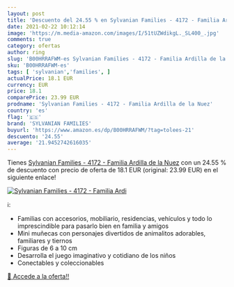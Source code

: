 ```yaml
---
layout: post
title: 'Descuento del 24.55 % en Sylvanian Families - 4172 - Familia Ardi'
date: 2021-02-22 10:12:14
image: 'https://m.media-amazon.com/images/I/51tUZWdikgL._SL400_.jpg'
comments: true
category: ofertas
author: ring
slug: 'B00HRRAFWM-es Sylvanian Families - 4172 - Familia Ardilla de la Nuez'
sku: 'B00HRRAFWM-es'
tags: [ 'sylvanian','families', ]
actualPrice: 18.1 EUR
currency: EUR
price: 18.1
comparePrice: 23.99 EUR
prodname: 'Sylvanian Families - 4172 - Familia Ardilla de la Nuez'
country: 'es'
flag: '🇪🇸'
brand: 'SYLVANIAN FAMILIES'
buyurl: 'https://www.amazon.es/dp/B00HRRAFWM/?tag=tolees-21'
descuento: '24.55'
average: '21.9452742616035'
---
```


Tienes [Sylvanian Families - 4172 - Familia Ardilla de la Nuez](https://www.amazon.es/dp/B00HRRAFWM/?tag=tolees-21) con un 24.55 % de descuento con precio de oferta de 18.1 EUR (original: 23.99 EUR) en el siguiente enlace!

[![Sylvanian Families - 4172 - Familia Ardi](https://m.media-amazon.com/images/I/51tUZWdikgL._SL400_.jpg)](https://www.amazon.es/dp/B00HRRAFWM/?tag=tolees-21)

ℹ️:

- Familias con accesorios, mobiliario, residencias, vehículos y todo lo imprescindible para pasarlo bien en familia y amigos
- Mini muñecas con personajes divertidos de animalitos adorables, familiares y tiernos
- Figuras de 6 a 10 cm
- Desarrolla el juego imaginativo y cotidiano de los niños
- Conectables y coleccionables

[🛒 Accede a la oferta!!](https://www.amazon.es/dp/B00HRRAFWM/?tag=tolees-21)

